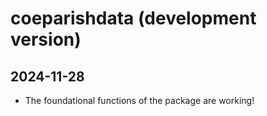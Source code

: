 # coeparishdata (development version)

## 2024-11-28

* The foundational functions of the package are working!
